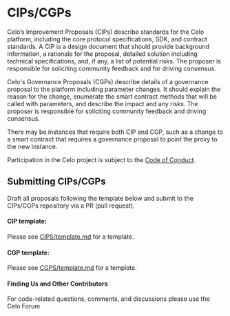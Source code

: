 # CIPs/CGPs

Celo’s Improvement Proposals (CIPs) describe standards for the Celo platform, including the core protocol specifications, SDK, and contract standards. A CIP is a design document that should provide background information, a rationale for the proposal, detailed solution including technical specifications, and, if any, a list of potential risks. The proposer is responsible for soliciting community feedback and for driving consensus.

Celo's Governance Proposals (CGPs) describe details of a governance proposal to the platform including parameter changes.  It should explain the reason for the change, enumerate the smart contract methods that will be called with parameters, and describe the impact and any risks.  The proposer is responsible for soliciting community feedback and driving consensus.

There may be instances that require both CIP and CGP, such as a change to a smart contract that requires a governance proposal to point the proxy to the new instance.

Participation in the Celo project is subject to the [Code of Conduct](https://celo.org/code-of-conduct).

## Submitting CIPs/CGPs
Draft all proposals following the template below and submit to the CIPs/CGPs repository via a PR (pull request).

#### CIP template: ####

Please see [CIPS/template.md](CIPs/template.md) for a template.

#### CGP template: ####

Please see [CGPS/template.md](CGPs/template.md) for a template.

#### Finding Us and Other Contributors ####
For code-related questions, comments, and discussions please use the Celo Forum
